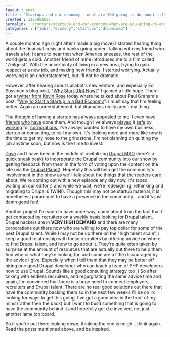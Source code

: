```yaml
---
layout : post
title : "Startups and our economy - what are YOU going to do about it?"
created : 1225002697
permalink : /content/startups-and-our-economy-what-are-you-going-do-about-it
categories : ["jobs","ecomony","startups","drupalmao"]
---
```

A couple months ago (right after I made a big move) I started hearing thing about the financial crisis and banks going under. Talking with my friend who travels a lot, I came to hear that when America sneezes, the rest of the world gets a cold. Another friend of mine introduced me to a film called "Zeitgeist". With the uncertainty of living in a new area, trying to gain respect at a new job, and making new friends, I started worrying. Actually worrying is an understatement, but I'll not be dramatic.

However, after hearing about Lullabot's new venture, and especially Ed Sussman's blog post, "<a href="http://www.lullabot.com/blog/edward-sussman-why-start-now">Why Start (Up) Now?</a>" I gained a little hope. Then I got a <a href="http://twitter.com/kevinrose/statuses/975842840">twitter from Kevin Rose</a> today where he talked about Paul Graham's post, "<a href="http://www.paulgraham.com/badeconomy.html">Why to Start a Startup in a Bad Economy</a>". I must say that I'm feeling better. Again an understatement, but dramatics really aren't my thing.

The thought of having a startup has always appealed to me. I even have <a href="http://lullabot.com">friends</a> <a href="http://zivtech.com">who</a> <a href="http://parentsclick.com">have</a> done them. And though I've always <a href="http://sonybmg.com">played</a> it <a href="http://www.shscares.org">safe</a> by <a href="c-sgroup.com">working</a> for <a href="http://mylifetime.com">corporations</a>, I've always wanted to have my own business, startup or consulting, to call my own. It's looking more and more like now is the time to get my nose to the grindstone. I'm not planning on quitting my job anytime soon, but now is the time to invest.

<a href="http://thethisorthat.com">Dave</a> and I have been in the middle of revitalizing <a href="http://drupalmao.com">DrupaLMAO</a> (here's a quick <a href="http://img.skitch.com/20081026-p9gy1k8m26nhp51tu91xgb7srk.jpg">sneak peak</a>) to incorporate the Drupal community into our show by getting feedback from them in the form of voting upon the content on the site (via the <a href="http://drupal.org/planet">Drupal Planet</a>). Hopefully this will help get the community's involvement in the show as we'll talk about the things that the readers care about. We're coming out with a new episode any day now, it's taped, waiting on our editor ;) and while we wait, we're redesigning, rethinking and migrating to Drupal 6 (WIN!). Though this may not be startup material, it is nonetheless paramount to have a presence in the community... and it's just damn good fun!

Another project I'm soon to have underway, came about from the fact that I get contacted by recruiters on a weekly basis looking for Drupal talent. Drupal hackers are in <strong>VERY HIGH DEMAND</strong> and there are many corporations out there now who are willing to pay top dollar for some of the best Drupal talent. While I may not be up there on the "high talent scale", I keep a good relationship with these recruiters by offering advice on where to find Drupal talent, and how to go about it. They're quite often taken by surprise at the amount of resources that are actually out there to help them find who or what they're looking for, and some are a little discouraged by the advice I give. Especially when I tell them that they may be better off hiring one good Drupal developer who can teach a team of PHP developers how to use Drupal. Sounds like a good consulting strategy too ;) So after talking with endless recruiters, and regurgitating the same advice time and again, I'm convinced that there is a huge need to connect employers, recruiters and Drupal talent. There are no real good solutions out there that have the community backing them so in the next few weeks I'll be on irc looking for ways to get this going. I've got a good idea in the front of my mind (rather then the back) but I want to build something that is going to have the community behind it and hopefully get d.o involved, not just another lame job board.

So if you're out there looking down, thinking the end is neigh... think again. Read the posts mentioned above, and be inspired.